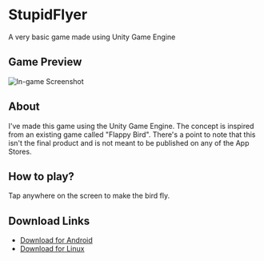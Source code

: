 # StupidFlyer
A very basic game made using Unity Game Engine


## Game Preview
![In-game Screenshot](https://i.ibb.co/6JLnzCK/Screenshot-20230128-165551.jpg)


## About
I've made this game using the Unity Game Engine. The concept is inspired from an existing game called "Flappy Bird". There's a point to note that this isn't the final product and is not meant to be published on any of the App Stores.


## How to play?
Tap anywhere on the screen to make the bird fly.


## Download Links
- [Download for Android](https://drive.google.com/uc?export=download&id=1OqE-sV8Uyaln6_Do06W9oVVPnYZVrSWO)<br>
- [Download for Linux](https://drive.google.com/uc?export=download&id=1NkBCnY7rk0YwP1IyUIrQLEG23gqMaOc3)
